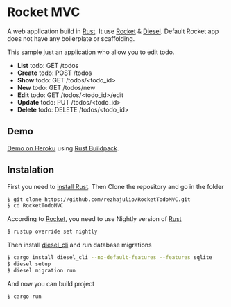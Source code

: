 # Rocket MVC

A web application build in [Rust](https://www.rust-lang.org/). It use [Rocket](https://rocket.rs) & [Diesel](http://diesel.rs/).
Default Rocket app does not have any boilerplate or scaffolding.

This sample just an application who allow you to edit todo.

- **List** todo: GET /todos 
- **Create** todo: POST /todos
- **Show** todo: GET /todos/<todo_id>
- **New** todo: GET /todos/new
- **Edit** todo: GET /todos/<todo_id>/edit
- **Update** todo: PUT /todos/<todo_id>
- **Delete** todo: DELETE /todos/<todo_id>

## Demo

[Demo on Heroku](https://rocky-mesa-79895.herokuapp.com/) using [Rust Buildpack](https://github.com/emk/heroku-buildpack-rust).

## Instalation

First you need to [install Rust](https://www.rust-lang.org/install.html). Then Clone the repository and go in the folder

~~~bash
$ git clone https://github.com/rezhajulio/RocketTodoMVC.git
$ cd RocketTodoMVC
~~~

According to [Rocket](https://rocket.rs), you need to use Nightly version of [Rust](https://www.rust-lang.org/)

~~~bash
$ rustup override set nightly
~~~

Then install [diesel_cli](https://github.com/diesel-rs/diesel/tree/master/diesel_cli) and run database migrations

~~~bash
$ cargo install diesel_cli --no-default-features --features sqlite
$ diesel setup
$ diesel migration run
~~~

And now you can build project

~~~bash
$ cargo run
~~~
